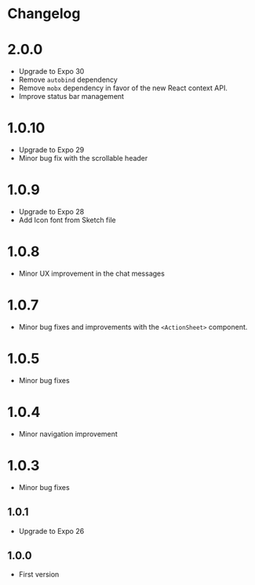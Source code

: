 # Changelog

# 2.0.0
* Upgrade to Expo 30
* Remove `autobind` dependency
* Remove `mobx` dependency in favor of the new React context API.
* Improve status bar management

# 1.0.10
* Upgrade to Expo 29
* Minor bug fix with the scrollable header

# 1.0.9
* Upgrade to Expo 28
* Add Icon font from Sketch file

# 1.0.8
* Minor UX improvement in the chat messages

# 1.0.7
* Minor bug fixes and improvements with the `<ActionSheet>` component.

# 1.0.5
* Minor bug fixes

# 1.0.4
* Minor navigation improvement

# 1.0.3
* Minor bug fixes

## 1.0.1
* Upgrade to Expo 26

## 1.0.0
* First version

